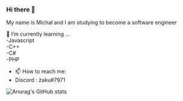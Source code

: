 ### Hi there 👋
My name is Michał and I am studying to become a software engineer

🌱 I’m currently learning ... 
<br>
-Javascript 
<br>
-C++ 
<br>
-C# 
<br>
-PHP
- 📫 How to reach me:
- Discord : żaku#7971


![Anurag's GitHub stats](https://github-readme-stats.vercel.app/api?username=anuraghazra&show_icons=true&theme=tokyonight)
<!--
**Krzakerson/Krzakerson** is a ✨ _special_ ✨ repository because its `README.md` (this file) appears on your GitHub profile.

Here are some ideas to get you started:

- 🔭 I’m currently working on ...
- 🌱 I’m currently learning ...
- 👯 I’m looking to collaborate on ...
- 🤔 I’m looking for help with ...
- 💬 Ask me about ...
- 📫 How to reach me: ...
- 😄 Pronouns: ...
- ⚡ Fun fact: ...
-->
